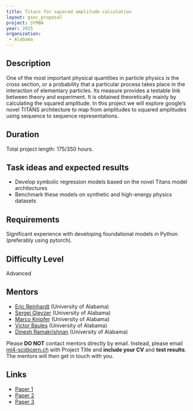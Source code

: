 ```yaml
---
title: Titans for squared amplitude calculation
layout: gsoc_proposal
project: SYMBA
year: 2025
organization:
 - Alabama
---
```


## Description

One of the most important physical quantities in particle physics is the cross section, or a probability that a particular process takes place in the interaction of elementary particles. Its measure provides a testable link between theory and experiment. It is obtained theoretically mainly by calculating the squared amplitude. In this project we will explore google’s novel TITANS architecture to map from amplitudes to squared amplitudes using sequence to sequence representations.

## Duration

Total project length: 175/350 hours.

## Task ideas and expected results
  * Develop  symbolic regression models based on the novel Titans model architectures 
  * Benchmark these models on synthetic and high-energy physics datasets

   
## Requirements 
Significant experience with developing foundational models in Python (preferably using pytorch).

## Difficulty Level 
Advanced

<!-- ## Test
Please use this [link](https://docs.google.com/document/d/19ybdCLbxJs2mFsxni4yN9FP4ADlK4mxltF9OVSmbRXE/edit?usp=sharing) to access the test for this project. -->

## Mentors
  * [Eric Reinhardt](mailto:ml4-sci@cern.ch) (University of Alabama)
  * [Sergei Gleyzer](mailto:ml4-sci@cern.ch) (University of Alabama)
  * [Marco Knipfer](mailto:ml4-sci@cern.ch) (University of Alabama)
  * [Victor Baules](mailto:ml4-sci@cern.ch) (University of Alabama)
  * [Dinesh Ramakrishnan](mailto:ml4-sci@cern.ch) (University of Alabama)

Please **DO NOT** contact mentors directly by email. Instead, please email [ml4-sci@cern.ch](mailto:ml4-sci@cern.ch) with Project Title and **include your CV** and **test results**. The mentors will then get in touch with you.

## Links
  * [Paper 1](https://iopscience.iop.org/article/10.1088/2632-2153/acb2b2)
  * [Paper 2](https://arxiv.org/html/2501.00663v1)
  * [Paper 3](https://ml4physicalsciences.github.io/2024/files/NeurIPS_ML4PS_2024_118.pdf)
